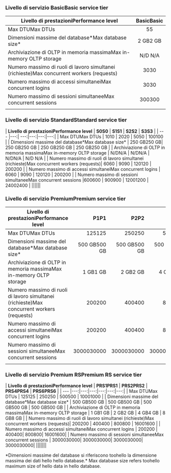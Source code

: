 <!--
Used in:
sql-database-performance-guidance.md  
sql-database-resource-limits.md
sql-database-service-tiers.md  
-->

### <a name="basic-service-tier"></a><span data-ttu-id="cb91d-101">Livello di servizio Basic</span><span class="sxs-lookup"><span data-stu-id="cb91d-101">Basic service tier</span></span>
| <span data-ttu-id="cb91d-102">**Livello di prestazioni**</span><span class="sxs-lookup"><span data-stu-id="cb91d-102">**Performance level**</span></span> | <span data-ttu-id="cb91d-103">**Basic**</span><span class="sxs-lookup"><span data-stu-id="cb91d-103">**Basic**</span></span> |
| --- | :---: |
| <span data-ttu-id="cb91d-104">Max DTU</span><span class="sxs-lookup"><span data-stu-id="cb91d-104">Max DTUs</span></span> | <span data-ttu-id="cb91d-105">5</span><span class="sxs-lookup"><span data-stu-id="cb91d-105">5</span></span> |
| <span data-ttu-id="cb91d-106">Dimensioni massime del database*</span><span class="sxs-lookup"><span data-stu-id="cb91d-106">Max database size*</span></span> |<span data-ttu-id="cb91d-107">2 GB</span><span class="sxs-lookup"><span data-stu-id="cb91d-107">2 GB</span></span>|
| <span data-ttu-id="cb91d-108">Archiviazione di OLTP in memoria massima</span><span class="sxs-lookup"><span data-stu-id="cb91d-108">Max in-memory OLTP storage</span></span> |<span data-ttu-id="cb91d-109">N/D </span><span class="sxs-lookup"><span data-stu-id="cb91d-109">N/A</span></span> |
| <span data-ttu-id="cb91d-110">Numero massimo di ruoli di lavoro simultanei (richieste)</span><span class="sxs-lookup"><span data-stu-id="cb91d-110">Max concurrent workers (requests)</span></span> |<span data-ttu-id="cb91d-111">30</span><span class="sxs-lookup"><span data-stu-id="cb91d-111">30</span></span> |
| <span data-ttu-id="cb91d-112">Numero massimo di accessi simultanei</span><span class="sxs-lookup"><span data-stu-id="cb91d-112">Max concurrent logins</span></span> |<span data-ttu-id="cb91d-113">30</span><span class="sxs-lookup"><span data-stu-id="cb91d-113">30</span></span> |
| <span data-ttu-id="cb91d-114">Numero massimo di sessioni simultanee</span><span class="sxs-lookup"><span data-stu-id="cb91d-114">Max concurrent sessions</span></span> |<span data-ttu-id="cb91d-115">300</span><span class="sxs-lookup"><span data-stu-id="cb91d-115">300</span></span> |
|||

### <a name="standard-service-tier"></a><span data-ttu-id="cb91d-116">Livello di servizio Standard</span><span class="sxs-lookup"><span data-stu-id="cb91d-116">Standard service tier</span></span>
| <span data-ttu-id="cb91d-117">**Livello di prestazioni**</span><span class="sxs-lookup"><span data-stu-id="cb91d-117">**Performance level**</span></span> | <span data-ttu-id="cb91d-118">**S0**</span><span class="sxs-lookup"><span data-stu-id="cb91d-118">**S0**</span></span> | <span data-ttu-id="cb91d-119">**S1**</span><span class="sxs-lookup"><span data-stu-id="cb91d-119">**S1**</span></span> | <span data-ttu-id="cb91d-120">**S2**</span><span class="sxs-lookup"><span data-stu-id="cb91d-120">**S2**</span></span> | <span data-ttu-id="cb91d-121">**S3**</span><span class="sxs-lookup"><span data-stu-id="cb91d-121">**S3**</span></span> |
| --- |---:| ---:|---:|---:|---:|
| <span data-ttu-id="cb91d-122">Max DTU</span><span class="sxs-lookup"><span data-stu-id="cb91d-122">Max DTUs</span></span> | <span data-ttu-id="cb91d-123">10</span><span class="sxs-lookup"><span data-stu-id="cb91d-123">10</span></span> | <span data-ttu-id="cb91d-124">20</span><span class="sxs-lookup"><span data-stu-id="cb91d-124">20</span></span> | <span data-ttu-id="cb91d-125">50</span><span class="sxs-lookup"><span data-stu-id="cb91d-125">50</span></span> | <span data-ttu-id="cb91d-126">100</span><span class="sxs-lookup"><span data-stu-id="cb91d-126">100</span></span> |
| <span data-ttu-id="cb91d-127">Dimensioni massime del database*</span><span class="sxs-lookup"><span data-stu-id="cb91d-127">Max database size*</span></span> | <span data-ttu-id="cb91d-128">250 GB</span><span class="sxs-lookup"><span data-stu-id="cb91d-128">250 GB</span></span>| <span data-ttu-id="cb91d-129">250 GB</span><span class="sxs-lookup"><span data-stu-id="cb91d-129">250 GB</span></span> | <span data-ttu-id="cb91d-130">250 GB</span><span class="sxs-lookup"><span data-stu-id="cb91d-130">250 GB</span></span> | <span data-ttu-id="cb91d-131">250 GB</span><span class="sxs-lookup"><span data-stu-id="cb91d-131">250 GB</span></span> |
| <span data-ttu-id="cb91d-132">Archiviazione di OLTP in memoria massima</span><span class="sxs-lookup"><span data-stu-id="cb91d-132">Max in-memory OLTP storage</span></span> | <span data-ttu-id="cb91d-133">N/D</span><span class="sxs-lookup"><span data-stu-id="cb91d-133">N/A</span></span> | <span data-ttu-id="cb91d-134">N/D</span><span class="sxs-lookup"><span data-stu-id="cb91d-134">N/A</span></span> | <span data-ttu-id="cb91d-135">N/D</span><span class="sxs-lookup"><span data-stu-id="cb91d-135">N/A</span></span> | <span data-ttu-id="cb91d-136">N/D </span><span class="sxs-lookup"><span data-stu-id="cb91d-136">N/A</span></span> |
| <span data-ttu-id="cb91d-137">Numero massimo di ruoli di lavoro simultanei (richieste)</span><span class="sxs-lookup"><span data-stu-id="cb91d-137">Max concurrent workers (requests)</span></span>| <span data-ttu-id="cb91d-138">60</span><span class="sxs-lookup"><span data-stu-id="cb91d-138">60</span></span> | <span data-ttu-id="cb91d-139">90</span><span class="sxs-lookup"><span data-stu-id="cb91d-139">90</span></span> | <span data-ttu-id="cb91d-140">120</span><span class="sxs-lookup"><span data-stu-id="cb91d-140">120</span></span> | <span data-ttu-id="cb91d-141">200</span><span class="sxs-lookup"><span data-stu-id="cb91d-141">200</span></span> |
| <span data-ttu-id="cb91d-142">Numero massimo di accessi simultanei</span><span class="sxs-lookup"><span data-stu-id="cb91d-142">Max concurrent logins</span></span> | <span data-ttu-id="cb91d-143">60</span><span class="sxs-lookup"><span data-stu-id="cb91d-143">60</span></span> | <span data-ttu-id="cb91d-144">90</span><span class="sxs-lookup"><span data-stu-id="cb91d-144">90</span></span> | <span data-ttu-id="cb91d-145">120</span><span class="sxs-lookup"><span data-stu-id="cb91d-145">120</span></span> | <span data-ttu-id="cb91d-146">200</span><span class="sxs-lookup"><span data-stu-id="cb91d-146">200</span></span> |
| <span data-ttu-id="cb91d-147">Numero massimo di sessioni simultanee</span><span class="sxs-lookup"><span data-stu-id="cb91d-147">Max concurrent sessions</span></span> |<span data-ttu-id="cb91d-148">600</span><span class="sxs-lookup"><span data-stu-id="cb91d-148">600</span></span> | <span data-ttu-id="cb91d-149">900</span><span class="sxs-lookup"><span data-stu-id="cb91d-149">900</span></span> | <span data-ttu-id="cb91d-150">1200</span><span class="sxs-lookup"><span data-stu-id="cb91d-150">1200</span></span> | <span data-ttu-id="cb91d-151">2400</span><span class="sxs-lookup"><span data-stu-id="cb91d-151">2400</span></span> |
||||||

### <a name="premium-service-tier"></a><span data-ttu-id="cb91d-152">Livello di servizio Premium</span><span class="sxs-lookup"><span data-stu-id="cb91d-152">Premium service tier</span></span> 
| <span data-ttu-id="cb91d-153">**Livello di prestazioni**</span><span class="sxs-lookup"><span data-stu-id="cb91d-153">**Performance level**</span></span> | <span data-ttu-id="cb91d-154">**P1**</span><span class="sxs-lookup"><span data-stu-id="cb91d-154">**P1**</span></span> | <span data-ttu-id="cb91d-155">**P2**</span><span class="sxs-lookup"><span data-stu-id="cb91d-155">**P2**</span></span> | <span data-ttu-id="cb91d-156">**P4**</span><span class="sxs-lookup"><span data-stu-id="cb91d-156">**P4**</span></span> | <span data-ttu-id="cb91d-157">**P6**</span><span class="sxs-lookup"><span data-stu-id="cb91d-157">**P6**</span></span> | <span data-ttu-id="cb91d-158">**P11**</span><span class="sxs-lookup"><span data-stu-id="cb91d-158">**P11**</span></span> | <span data-ttu-id="cb91d-159">**P15**</span><span class="sxs-lookup"><span data-stu-id="cb91d-159">**P15**</span></span> | 
| --- |---:|---:|---:|---:|---:|---:|
| <span data-ttu-id="cb91d-160">Max DTU</span><span class="sxs-lookup"><span data-stu-id="cb91d-160">Max DTUs</span></span> | <span data-ttu-id="cb91d-161">125</span><span class="sxs-lookup"><span data-stu-id="cb91d-161">125</span></span> | <span data-ttu-id="cb91d-162">250</span><span class="sxs-lookup"><span data-stu-id="cb91d-162">250</span></span> | <span data-ttu-id="cb91d-163">500</span><span class="sxs-lookup"><span data-stu-id="cb91d-163">500</span></span> | <span data-ttu-id="cb91d-164">1000</span><span class="sxs-lookup"><span data-stu-id="cb91d-164">1000</span></span> | <span data-ttu-id="cb91d-165">1750</span><span class="sxs-lookup"><span data-stu-id="cb91d-165">1750</span></span> | <span data-ttu-id="cb91d-166">4000</span><span class="sxs-lookup"><span data-stu-id="cb91d-166">4000</span></span> |
| <span data-ttu-id="cb91d-167">Dimensioni massime del database*</span><span class="sxs-lookup"><span data-stu-id="cb91d-167">Max database size*</span></span> | <span data-ttu-id="cb91d-168">500 GB</span><span class="sxs-lookup"><span data-stu-id="cb91d-168">500 GB</span></span> | <span data-ttu-id="cb91d-169">500 GB</span><span class="sxs-lookup"><span data-stu-id="cb91d-169">500 GB</span></span> | <span data-ttu-id="cb91d-170">500 GB</span><span class="sxs-lookup"><span data-stu-id="cb91d-170">500  GB</span></span> | <span data-ttu-id="cb91d-171">500 GB</span><span class="sxs-lookup"><span data-stu-id="cb91d-171">500 GB</span></span> | <span data-ttu-id="cb91d-172">4 TB</span><span class="sxs-lookup"><span data-stu-id="cb91d-172">4 TB</span></span> | <span data-ttu-id="cb91d-173">4 TB</span><span class="sxs-lookup"><span data-stu-id="cb91d-173">4 TB</span></span> |
| <span data-ttu-id="cb91d-174">Archiviazione di OLTP in memoria massima</span><span class="sxs-lookup"><span data-stu-id="cb91d-174">Max in-memory OLTP storage</span></span> | <span data-ttu-id="cb91d-175">1 GB</span><span class="sxs-lookup"><span data-stu-id="cb91d-175">1 GB</span></span> | <span data-ttu-id="cb91d-176">2 GB</span><span class="sxs-lookup"><span data-stu-id="cb91d-176">2 GB</span></span> | <span data-ttu-id="cb91d-177">4 GB</span><span class="sxs-lookup"><span data-stu-id="cb91d-177">4 GB</span></span> | <span data-ttu-id="cb91d-178">8 GB</span><span class="sxs-lookup"><span data-stu-id="cb91d-178">8 GB</span></span> | <span data-ttu-id="cb91d-179">14 GB</span><span class="sxs-lookup"><span data-stu-id="cb91d-179">14 GB</span></span> | <span data-ttu-id="cb91d-180">32 GB</span><span class="sxs-lookup"><span data-stu-id="cb91d-180">32 GB</span></span> |
| <span data-ttu-id="cb91d-181">Numero massimo di ruoli di lavoro simultanei (richieste)</span><span class="sxs-lookup"><span data-stu-id="cb91d-181">Max concurrent workers (requests)</span></span>| <span data-ttu-id="cb91d-182">200</span><span class="sxs-lookup"><span data-stu-id="cb91d-182">200</span></span> | <span data-ttu-id="cb91d-183">400</span><span class="sxs-lookup"><span data-stu-id="cb91d-183">400</span></span> | <span data-ttu-id="cb91d-184">800</span><span class="sxs-lookup"><span data-stu-id="cb91d-184">800</span></span> | <span data-ttu-id="cb91d-185">1600</span><span class="sxs-lookup"><span data-stu-id="cb91d-185">1600</span></span> | <span data-ttu-id="cb91d-186">2400</span><span class="sxs-lookup"><span data-stu-id="cb91d-186">2400</span></span> | <span data-ttu-id="cb91d-187">6400</span><span class="sxs-lookup"><span data-stu-id="cb91d-187">6400</span></span> |
| <span data-ttu-id="cb91d-188">Numero massimo di accessi simultanei</span><span class="sxs-lookup"><span data-stu-id="cb91d-188">Max concurrent logins</span></span> | <span data-ttu-id="cb91d-189">200</span><span class="sxs-lookup"><span data-stu-id="cb91d-189">200</span></span> | <span data-ttu-id="cb91d-190">400</span><span class="sxs-lookup"><span data-stu-id="cb91d-190">400</span></span>| <span data-ttu-id="cb91d-191">800</span><span class="sxs-lookup"><span data-stu-id="cb91d-191">800</span></span>| <span data-ttu-id="cb91d-192">1600</span><span class="sxs-lookup"><span data-stu-id="cb91d-192">1600</span></span>| <span data-ttu-id="cb91d-193">2400</span><span class="sxs-lookup"><span data-stu-id="cb91d-193">2400</span></span>| <span data-ttu-id="cb91d-194">6400</span><span class="sxs-lookup"><span data-stu-id="cb91d-194">6400</span></span> |
| <span data-ttu-id="cb91d-195">Numero massimo di sessioni simultanee</span><span class="sxs-lookup"><span data-stu-id="cb91d-195">Max concurrent sessions</span></span> | <span data-ttu-id="cb91d-196">30000</span><span class="sxs-lookup"><span data-stu-id="cb91d-196">30000</span></span>| <span data-ttu-id="cb91d-197">30000</span><span class="sxs-lookup"><span data-stu-id="cb91d-197">30000</span></span>| <span data-ttu-id="cb91d-198">30000</span><span class="sxs-lookup"><span data-stu-id="cb91d-198">30000</span></span>| <span data-ttu-id="cb91d-199">30000</span><span class="sxs-lookup"><span data-stu-id="cb91d-199">30000</span></span>| <span data-ttu-id="cb91d-200">30000</span><span class="sxs-lookup"><span data-stu-id="cb91d-200">30000</span></span>| <span data-ttu-id="cb91d-201">30000</span><span class="sxs-lookup"><span data-stu-id="cb91d-201">30000</span></span> |
|||||||

### <a name="premium-rs-service-tier"></a><span data-ttu-id="cb91d-202">Livello di servizio Premium RS</span><span class="sxs-lookup"><span data-stu-id="cb91d-202">Premium RS service tier</span></span> 
| <span data-ttu-id="cb91d-203">**Livello di prestazioni**</span><span class="sxs-lookup"><span data-stu-id="cb91d-203">**Performance level**</span></span> | <span data-ttu-id="cb91d-204">**PRS1**</span><span class="sxs-lookup"><span data-stu-id="cb91d-204">**PRS1**</span></span> | <span data-ttu-id="cb91d-205">**PRS2**</span><span class="sxs-lookup"><span data-stu-id="cb91d-205">**PRS2**</span></span> | <span data-ttu-id="cb91d-206">**PRS4**</span><span class="sxs-lookup"><span data-stu-id="cb91d-206">**PRS4**</span></span> | <span data-ttu-id="cb91d-207">**PRS6**</span><span class="sxs-lookup"><span data-stu-id="cb91d-207">**PRS6**</span></span> |
| --- |---:|---:|---:|---:|---:|---:|
| <span data-ttu-id="cb91d-208">Max DTU</span><span class="sxs-lookup"><span data-stu-id="cb91d-208">Max DTUs</span></span> | <span data-ttu-id="cb91d-209">125</span><span class="sxs-lookup"><span data-stu-id="cb91d-209">125</span></span> | <span data-ttu-id="cb91d-210">250</span><span class="sxs-lookup"><span data-stu-id="cb91d-210">250</span></span> | <span data-ttu-id="cb91d-211">500</span><span class="sxs-lookup"><span data-stu-id="cb91d-211">500</span></span> | <span data-ttu-id="cb91d-212">1000</span><span class="sxs-lookup"><span data-stu-id="cb91d-212">1000</span></span> |
| <span data-ttu-id="cb91d-213">Dimensioni massime del database*</span><span class="sxs-lookup"><span data-stu-id="cb91d-213">Max database size*</span></span> | <span data-ttu-id="cb91d-214">500 GB</span><span class="sxs-lookup"><span data-stu-id="cb91d-214">500 GB</span></span> | <span data-ttu-id="cb91d-215">500 GB</span><span class="sxs-lookup"><span data-stu-id="cb91d-215">500 GB</span></span> | <span data-ttu-id="cb91d-216">500 GB</span><span class="sxs-lookup"><span data-stu-id="cb91d-216">500  GB</span></span> | <span data-ttu-id="cb91d-217">500 GB</span><span class="sxs-lookup"><span data-stu-id="cb91d-217">500 GB</span></span> |
| <span data-ttu-id="cb91d-218">Archiviazione di OLTP in memoria massima</span><span class="sxs-lookup"><span data-stu-id="cb91d-218">Max in-memory OLTP storage</span></span> | <span data-ttu-id="cb91d-219">1 GB</span><span class="sxs-lookup"><span data-stu-id="cb91d-219">1 GB</span></span> | <span data-ttu-id="cb91d-220">2 GB</span><span class="sxs-lookup"><span data-stu-id="cb91d-220">2 GB</span></span> | <span data-ttu-id="cb91d-221">4 GB</span><span class="sxs-lookup"><span data-stu-id="cb91d-221">4 GB</span></span> | <span data-ttu-id="cb91d-222">8 GB</span><span class="sxs-lookup"><span data-stu-id="cb91d-222">8 GB</span></span> |
| <span data-ttu-id="cb91d-223">Numero massimo di ruoli di lavoro simultanei (richieste)</span><span class="sxs-lookup"><span data-stu-id="cb91d-223">Max concurrent workers (requests)</span></span>| <span data-ttu-id="cb91d-224">200</span><span class="sxs-lookup"><span data-stu-id="cb91d-224">200</span></span> | <span data-ttu-id="cb91d-225">400</span><span class="sxs-lookup"><span data-stu-id="cb91d-225">400</span></span> | <span data-ttu-id="cb91d-226">800</span><span class="sxs-lookup"><span data-stu-id="cb91d-226">800</span></span> | <span data-ttu-id="cb91d-227">1600</span><span class="sxs-lookup"><span data-stu-id="cb91d-227">1600</span></span> |
| <span data-ttu-id="cb91d-228">Numero massimo di accessi simultanei</span><span class="sxs-lookup"><span data-stu-id="cb91d-228">Max concurrent logins</span></span> | <span data-ttu-id="cb91d-229">200</span><span class="sxs-lookup"><span data-stu-id="cb91d-229">200</span></span> | <span data-ttu-id="cb91d-230">400</span><span class="sxs-lookup"><span data-stu-id="cb91d-230">400</span></span>| <span data-ttu-id="cb91d-231">800</span><span class="sxs-lookup"><span data-stu-id="cb91d-231">800</span></span>| <span data-ttu-id="cb91d-232">1600</span><span class="sxs-lookup"><span data-stu-id="cb91d-232">1600</span></span>|
| <span data-ttu-id="cb91d-233">Numero massimo di sessioni simultanee</span><span class="sxs-lookup"><span data-stu-id="cb91d-233">Max concurrent sessions</span></span> | <span data-ttu-id="cb91d-234">30000</span><span class="sxs-lookup"><span data-stu-id="cb91d-234">30000</span></span>| <span data-ttu-id="cb91d-235">30000</span><span class="sxs-lookup"><span data-stu-id="cb91d-235">30000</span></span>| <span data-ttu-id="cb91d-236">30000</span><span class="sxs-lookup"><span data-stu-id="cb91d-236">30000</span></span>| <span data-ttu-id="cb91d-237">30000</span><span class="sxs-lookup"><span data-stu-id="cb91d-237">30000</span></span>|
|||||||

<span data-ttu-id="cb91d-238">\*Dimensioni massime del database si riferiscono toohello la dimensione massima dei dati hello hello database.</span><span class="sxs-lookup"><span data-stu-id="cb91d-238">\* Max database size refers toohello maximum size of hello data in hello database.</span></span> 
